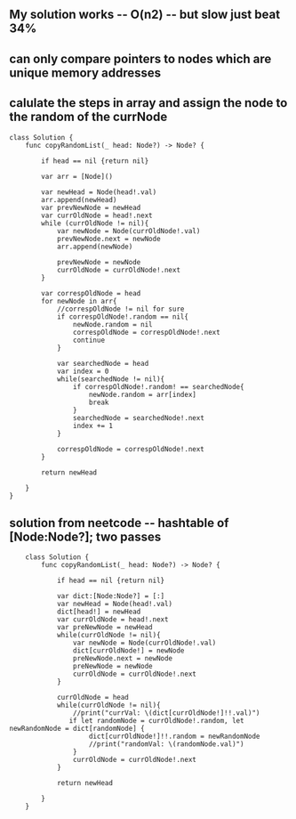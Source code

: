 ## My solution works -- O(n2) -- but slow just beat 34%
## can only compare pointers to nodes which are unique memory addresses
## calulate the steps in array and assign the node to the random of the currNode
    class Solution {
        func copyRandomList(_ head: Node?) -> Node? {

            if head == nil {return nil}

            var arr = [Node]()

            var newHead = Node(head!.val)
            arr.append(newHead)
            var prevNewNode = newHead
            var currOldNode = head!.next
            while (currOldNode != nil){
                var newNode = Node(currOldNode!.val)
                prevNewNode.next = newNode
                arr.append(newNode)

                prevNewNode = newNode
                currOldNode = currOldNode!.next
            }

            var correspOldNode = head
            for newNode in arr{
                //correspOldNode != nil for sure
                if correspOldNode!.random == nil{
                    newNode.random = nil
                    correspOldNode = correspOldNode!.next
                    continue
                }

                var searchedNode = head
                var index = 0
                while(searchedNode != nil){
                    if correspOldNode!.random! == searchedNode{
                        newNode.random = arr[index]
                        break
                    }
                    searchedNode = searchedNode!.next
                    index += 1
                }

                correspOldNode = correspOldNode!.next
            }

            return newHead

        }
    }

## solution from neetcode -- hashtable of [Node:Node?]; two passes
        class Solution {
            func copyRandomList(_ head: Node?) -> Node? {

                if head == nil {return nil}

                var dict:[Node:Node?] = [:]
                var newHead = Node(head!.val)
                dict[head!] = newHead
                var currOldNode = head!.next
                var preNewNode = newHead
                while(currOldNode != nil){
                    var newNode = Node(currOldNode!.val)
                    dict[currOldNode!] = newNode
                    preNewNode.next = newNode
                    preNewNode = newNode
                    currOldNode = currOldNode!.next
                }

                currOldNode = head
                while(currOldNode != nil){
                    //print("currVal: \(dict[currOldNode!]!!.val)")
                   if let randomNode = currOldNode!.random, let newRandomNode = dict[randomNode] {
                        dict[currOldNode!]!!.random = newRandomNode
                        //print("randomVal: \(randomNode.val)")
                    }
                    currOldNode = currOldNode!.next
                }

                return newHead

            }
        }
